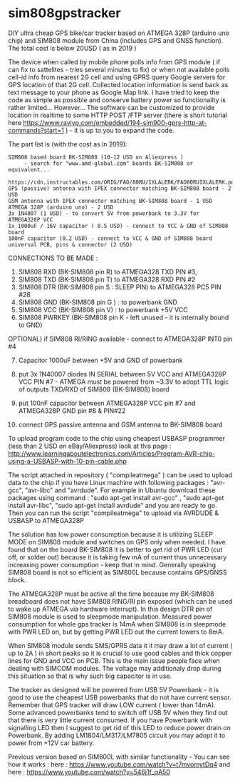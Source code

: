 # sim808gpstracker
DIY ultra cheap GPS bike/car tracker based on  ATMEGA 328P (arduino uno chip) and SIM808 module from China (includes GPS and GNSS function). The total cost is below 20USD ( as in 2019 )

The device when called by mobile phone polls info from GPS module ( if can fix to sattelites - tries several minutes to fix) or when not available polls cell-id info from nearest 2G cell and  using GPRS  query Google servers for GPS location of that 2G cell. Collected location information is send back as text message to your phone as Google Map link. I have tried to keep the code as simple as possible and conserve battery power so functionality is rather limited... However...
The software can be customized to provide location in realtime to some HTTP POST /FTP server (there is short tutorial here https://www.raviyp.com/embedded/194-sim900-gprs-http-at-commands?start=1 ) - it is up to you to expand the code. 

The part list is (with the cost as in 2019):

    SIM808 based board BK-SIM808 (10-12 USD on Aliexpress )
         - search for "www.amd-global.com" boards BK-SIM808 or equivalent...
             https://cdn.instructables.com/ORIG/FAO/80RU/IXLALERK/FAO80RUIXLALERK.pdf)
    GPS (passive) antenna with IPEX connector matching BK-SIM808 board - 2 USD
    GSM antenna with IPEX connector matching BK-SIM808 board - 1 USD
    ATMEGA 328P (arduino uno) - 2 USD
    3x 1N4007 (1 USD) - to convert 5V from powerbank to 3.3V for ATMEGA328P VCC
    1x 1000uF / 16V capacitor ( 0.5 USD) - connect to VCC & GND of SIM808 board
    100nF capacitor (0.2 USD) - connect to VCC & GND of SIM808 board
    universal PCB, pins & connector (2 USD)

CONNECTIONS TO BE MADE :

1) SIM808 RXD (BK-SIM808 pin R) to ATMEGA328 TXD PIN #3,
2) SIM808 TXD (BK-SIM808 pin T) to ATMEGA328 RXD PIN #2
3) SIM808 DTR (BK-SIM808 pin S : SLEEP PIN) to ATMEGA328 PC5 PIN #28
4) SIM808 GND (BK-SIM808 pin G ) : to powerbank GND 
5) SIM808 VCC (BK-SIM808 pin V)  : to powerbank +5V VCC
6) SIM808 PWRKEY (BK-SIM808 pin K - left unused - it is internally bound to GND)

OPTIONAL) if SIM808 RI/RING available - connect to ATMEGA328P INT0 pin #4 

7) Capacitor 1000uF between +5V and GND of powerbank 

8) put 3x 1N40007 diodes IN SERIAL between 5V VCC and ATMEGA328P VCC PIN #7 - ATMEGA must be powered from ~3.3V to adopt TTL logic of outputs TXD/RXD of SIM808 (BK-SIM808) board

9) put 100nF capacitor between ATMEGA328P VCC pin #7 and ATMEGA328P GND pin #8 & PIN#22

10) connect GPS passive antenna and GSM antenna to BK-SIM808 board

To upload program code to the chip using cheapest USBASP programmer (less than 2 USD on eBay/Aliexpress) 
look at this page : http://www.learningaboutelectronics.com/Articles/Program-AVR-chip-using-a-USBASP-with-10-pin-cable.php

The script attached in repository ( "compileatmega" ) can be used to upload data to the chip if you have Linux machine with following packages : "avr-gcc", "avr-libc" and "avrdude". For example in Ubuntu download these packages using command : "sudo apt-get install avr-gcc" , "sudo apt-get install avr-libc",  "sudo apt-get install avrdude"  and you are ready to go. Then you can run the script "compileatmega" to upload via AVRDUDE & USBASP to ATMEGA328P

The solution has low power consumption because it is utilizing SLEEP MODE on SIM808 module and switches on GPS only when needed.
I have found that on the board BK-SIM808 it is better to get rid of PWR LED (cut off, or solder out)  because it is taking few mA of current thus unnecessary increasing power consumption - keep that in mind. Generally speaking SIM808 board is not so efficient as SIM800L because contains GPS/GNSS block.

The ATMEGA328P must be active all the time because my BK-SIM808 breadboard does not have SIM808 RING/RI pin exposed (which can be used to wake up ATMEGA via hardware interrupt). In this design DTR pin of SIM808 module is used to sleepmode manipulation. 
Measured power consumption for whole gps tracker is 14mA when SIM808 is in sleepmode with PWR LED on, but by getting PWR LED out the current lowers to 8mA.

When SIM808 module sends SMS/GPRS data it it may draw a lot of current ( up to 2A ) in short peaks so it is crucial to use good cables and thick copper lines for GND and VCC on PCB. This is the main issue people face when dealing with SIMCOM modules. The voltage may additionaly drop during this situation so that is why such big capacitor is in use. 

The tracker as designed will  be powered  from USB 5V Powerbank - it is good to use the cheapest USB powerbanks that do not have current sensor. Remember that GPS tracker will draw LOW current ( lower than 14mA). Some advanced powerbanks tend to switch off USB 5V when they find out that there is very little current consumed. If you have Powerbank with signalling LED then I suggest to get rid of this LED to reduce power drain on Powerbank.
By adding LM1804/LM317/LM7805 circuit you may adopt it to power from +12V car battery.

Previous version based on SIM800L with similar functionality -
You can see how it works : here : https://www.youtube.com/watch?v=t7mvomytDq4 and here : https://www.youtube.com/watch?v=546j1f_qA50

